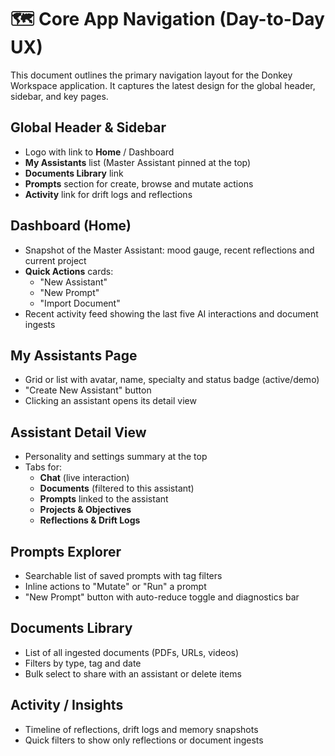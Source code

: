 # 🗺️ Core App Navigation (Day-to-Day UX)

This document outlines the primary navigation layout for the Donkey Workspace application. It captures the latest design for the global header, sidebar, and key pages.

## Global Header & Sidebar
- Logo with link to **Home** / Dashboard
- **My Assistants** list (Master Assistant pinned at the top)
- **Documents Library** link
- **Prompts** section for create, browse and mutate actions
- **Activity** link for drift logs and reflections

## Dashboard (Home)
- Snapshot of the Master Assistant: mood gauge, recent reflections and current project
- **Quick Actions** cards:
  - "New Assistant"
  - "New Prompt"
  - "Import Document"
- Recent activity feed showing the last five AI interactions and document ingests

## My Assistants Page
- Grid or list with avatar, name, specialty and status badge (active/demo)
- "Create New Assistant" button
- Clicking an assistant opens its detail view

## Assistant Detail View
- Personality and settings summary at the top
- Tabs for:
  - **Chat** (live interaction)
  - **Documents** (filtered to this assistant)
  - **Prompts** linked to the assistant
  - **Projects & Objectives**
  - **Reflections & Drift Logs**

## Prompts Explorer
- Searchable list of saved prompts with tag filters
- Inline actions to "Mutate" or "Run" a prompt
- "New Prompt" button with auto-reduce toggle and diagnostics bar

## Documents Library
- List of all ingested documents (PDFs, URLs, videos)
- Filters by type, tag and date
- Bulk select to share with an assistant or delete items

## Activity / Insights
- Timeline of reflections, drift logs and memory snapshots
- Quick filters to show only reflections or document ingests
